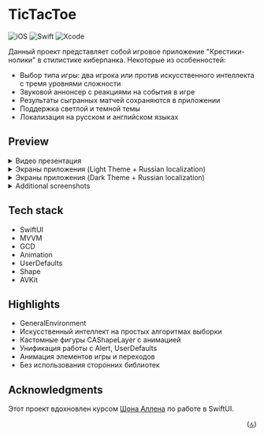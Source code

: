 # TicTacToe
![iOS](https://img.shields.io/badge/iOS-16+%20-white?logo=Apple&logoColor=white)
![Swift](https://img.shields.io/badge/Swift-5.5-red?logo=Swift&logoColor=red)
![Xcode](https://img.shields.io/badge/Xcode-14.3%20-00B2FF?logo=Xcode&logoColor=00B2FF)

Данный проект представляет собой игровое приложение "Крестики-нолики" в стилистике киберпанка. Некоторые из особенностей:
- Выбор типа игры: два игрока или против искусственного интеллекта с тремя уровнями сложности
- Звуковой аннонсер с реакциями на события в игре
- Результаты сыгранных матчей сохраняются в приложении
- Поддержка светлой и темной темы
- Локализация на русском и английском языках

## Preview

<details>
<summary>Видео презентация</summary>

https://github.com/2late2bad/TicTacToe/assets/121951550/9b834870-1b53-4393-b3cb-e32c0ca90142

</details>

<details>
<summary>Экраны приложения (Light Theme + Russian localization)</summary>

| Start | Game | Winner |
:---:|:---:|:---:
![StartScreen](https://github.com/2late2bad/TicTacToe/assets/121951550/8b604663-a26c-4b29-b0f4-800b86e3cfd1) | ![GameScrreen](https://github.com/2late2bad/TicTacToe/assets/121951550/31a1d9b8-b274-402e-90c4-36fda624deca) | ![WinnerScreen](https://github.com/2late2bad/TicTacToe/assets/121951550/8808b5a1-9ca3-4b79-9849-8523954c05f3)

</details>

<details>
<summary>Экраны приложения (Dark Theme + Russian localization)</summary>

| Start | Game | Winner |
:---:|:---:|:---:
![StartScreen2](https://github.com/2late2bad/TicTacToe/assets/121951550/647298a9-18e7-4951-8cfe-e4028a300794) | ![GameScrreen2](https://github.com/2late2bad/TicTacToe/assets/121951550/c09c49d1-0834-4c41-9d48-f6bea6ac712c) | ![WinnerScreen2](https://github.com/2late2bad/TicTacToe/assets/121951550/69214189-bf55-4afe-9bfb-3f49788c4de7)

</details>

<details>
<summary>Additional screenshots</summary>
  
<img src="https://github.com/2late2bad/TicTacToe/assets/121951550/d59fbfdb-c115-4a37-a8a8-df6bfb8ef673" width="220" height="460">
<img src="https://github.com/2late2bad/TicTacToe/assets/121951550/dd3e9bed-540a-4212-84c7-143a7a4ad734" width="220" height="460">
<img src="https://github.com/2late2bad/TicTacToe/assets/121951550/b11e6215-48ff-436f-afc2-127531211f01" width="220" height="460">
<img src="https://github.com/2late2bad/TicTacToe/assets/121951550/9c989da6-4ba4-4e3d-b4fd-db81fb855ff7" width="220" height="460">

</details>

## Tech stack
* SwiftUI
* MVVM
* GCD
* Animation
* UserDefaults
* Shape
* AVKit

## Highlights
* GeneralEnvironment
* Искусственный интеллект на простых алгоритмах выборки
* Кастомные фигуры CAShapeLayer с анимацией
* Унификация работы с Alert, UserDefaults
* Анимация элементов игры и переходов
* Без использования сторонних библиотек

## Acknowledgments
Этот проект вдохновлен курсом [Шона Аллена](https://www.youtube.com/@seanallen) по работе в SwiftUI.

<p align="right">(<a href="#top">🔝</a>)</p>
